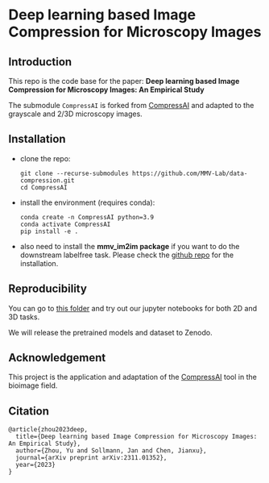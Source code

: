 # Deep learning based Image Compression for Microscopy Images

## Introduction
This repo is the code base for the paper: **Deep learning based Image Compression for Microscopy Images: An Empirical Study**

The submodule `CompressAI` is forked from [CompressAI](https://github.com/InterDigitalInc/CompressAI) and adapted to the grayscale and 2/3D microscopy images.

## Installation
- clone the repo:
    ```
    git clone --recurse-submodules https://github.com/MMV-Lab/data-compression.git
    cd CompressAI
    ```
- install the environment (requires conda):
  ```
  conda create -n CompressAI python=3.9
  conda activate CompressAI
  pip install -e .    
  ```
- also need to install the **mmv_im2im package** if you want to do the downstream labelfree task. Please check the [github repo](https://github.com/MMV-Lab/mmv_im2im) for the installation.
## Reproducibility

You can go to [this folder](paper/paper_exp) and try out our jupyter notebooks for both 2D and 3D tasks.

We will release the pretrained models and dataset to Zenodo.
## Acknowledgement
This project is the application and adaptation of the [CompressAI](https://github.com/InterDigitalInc/CompressAI) tool in the bioimage field.
## Citation
```
@article{zhou2023deep,
  title={Deep learning based Image Compression for Microscopy Images: An Empirical Study},
  author={Zhou, Yu and Sollmann, Jan and Chen, Jianxu},
  journal={arXiv preprint arXiv:2311.01352},
  year={2023}
}
```